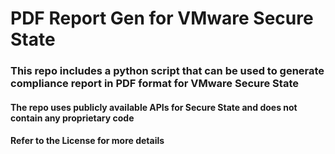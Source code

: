 # PDF Report Gen for VMware Secure State

### This repo includes a python script that can be used to generate compliance report in PDF format for VMware Secure State

#### The repo uses publicly available APIs for Secure State and does not contain any proprietary code

#### Refer to the License for more details

